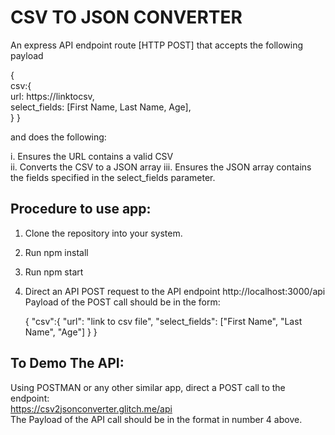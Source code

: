 # CSV TO JSON CONVERTER
An express API endpoint route [HTTP POST] that accepts the following payload     

{   
  csv:{     
    url: https://linktocsv,     
    select_fields: [First Name, Last Name, Age],   
  } 
}      

and does the following:     

i. Ensures the URL contains a valid CSV  
ii. Converts the CSV to a JSON array 
iii. Ensures the JSON array contains the fields specified in the select_fields parameter.

## Procedure to use app:
1. Clone the repository into your system.
2. Run npm install
3. Run npm start
4. Direct an API POST request to the API endpoint http://localhost:3000/api
    Payload of the POST call should be in the form: 
    
    {
      "csv":{
        "url": "link to csv file",
        "select_fields": ["First Name", "Last Name", "Age"]
      }
    }

## To Demo The API:
Using POSTMAN or any other similar app, direct a POST call to the endpoint:  
https://csv2jsonconverter.glitch.me/api  
The Payload of the API call should be in the format in number 4 above.